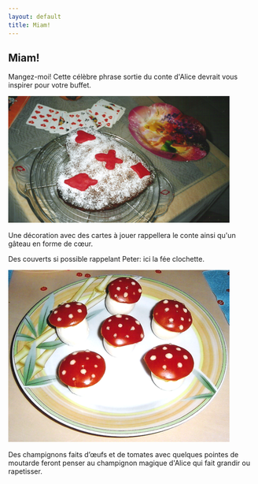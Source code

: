 ```yaml
---
layout: default
title: Miam!
---
```


## Miam!

Mangez-moi! Cette célèbre phrase sortie du conte d'Alice devrait vous inspirer pour votre buffet.

![gateau](/assets/images/pages/gateau-cartes.png)

Une décoration avec des cartes à jouer rappellera le conte ainsi qu'un gâteau en forme de cœur.

Des couverts si possible rappelant Peter: ici la fée clochette.

![champignons](/assets/images/pages/champignons.png)

Des champignons faits d’œufs et de tomates avec quelques pointes de moutarde feront penser au champignon magique d'Alice qui fait grandir ou rapetisser.